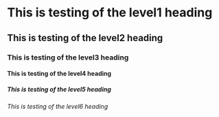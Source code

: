 # This is testing of the level1 heading
## This is testing of the level2 heading
### This is testing of the level3 heading
#### This is testing of the level4 heading
##### This is testing of the level5 heading 
###### This is testing of the level6 heading
